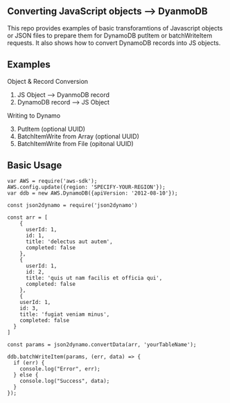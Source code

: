 ## Converting JavaScript objects --> DyanmoDB

This repo provides examples of basic transforamtions of Javascript objects or JSON files to prepare them for DynamoDB putItem or batchWriteItem requests. It also shows how to convert DynamoDB records into JS objects.

## Examples

Object & Record Conversion

1. JS Object --> DyanmoDB record
2. DynamoDB record --> JS Object

Writing to Dynamo

3. PutItem (optional UUID)
4. BatchItemWrite from Array (optional UUID)
5. BatchItemWrite from File (opitonal UUID)

## Basic Usage

```
var AWS = require('aws-sdk');
AWS.config.update({region: 'SPECIFY-YOUR-REGION'});
var ddb = new AWS.DynamoDB({apiVersion: '2012-08-10'});

const json2dynamo = require('json2dynamo')

const arr = [
    {
      userId: 1,
      id: 1,
      title: 'delectus aut autem',
      completed: false
    },
    {
      userId: 1,
      id: 2,
      title: 'quis ut nam facilis et officia qui',
      completed: false
    },
    {
    userId: 1,
    id: 3,
    title: 'fugiat veniam minus',
    completed: false
  }
]

const params = json2dynamo.convertData(arr, 'yourTableName');

ddb.batchWriteItem(params, (err, data) => {
  if (err) {
    console.log("Error", err);
  } else {
    console.log("Success", data);
  }
});
```
